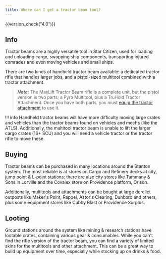 ```yaml
---
title: Where can I get a tractor beam tool?
---
```


{{version_check("4.0")}}

## Info

Tractor beams are a highly versatile tool in Star Citizen, used for loading and
unloading cargo, swapping ship components, transporting injured comrades and
even moving vehicles and small ships.

There are two kinds of handheld tractor beam available: a dedicated tractor
rifle that handles larger jobs, and a pistol-sized multitool combined with a
tractor attachment.

> ***Note:*** The MaxLift Tractor Beam rifle is a complete unit, but the
> pistol version is two parts; a Pyro Multitool, plus a TruHold Tractor
> Attachment. Once you have both parts, you must
> [equip the tractor attachment](./equip-attachments.md) to use it.

!!! info
    Handheld tractor beams will have more difficulty moving large crates and
    vehicles than the tractor beams found on vehicles and mechs (like the ATLS).
    Additionally, the multitool tractor beam is unable to lift the larger cargo
    crates (16+ SCU) and you will need a vehicle tractor or the tractor rifle to
    move these.

## Buying

Tractor beams can be purchased in many locations around the Stanton system.
The most reliable is at stores on Cargo and Refinery decks at city, jump point
& L-point stations; there are also city stores like Tammany & Sons in Lorville
and the Covalex store on Providence platform, Orison.

Additionally, multitools and attachments can be bought at large derelict
outposts like Maker's Point, Rappel, Astor's Clearing, Dunboro and others,
plus some equipment stores like Cubby Blast or Providence Surplus.

## Looting

Ground stations around the system like mining & research stations have lootable
crates, containing various gear & consumables. While you can't find the rifle
version of the tractor beam, you can find a variety of limited skins for the
multitools and other attachment. This can be a great way to build up equipment
over time, especially while stocking up on drinks & food.
